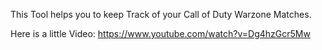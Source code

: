 This Tool helps you to keep Track of your Call of Duty Warzone Matches. 

Here is a little Video:
https://www.youtube.com/watch?v=Dg4hzGcr5Mw 
